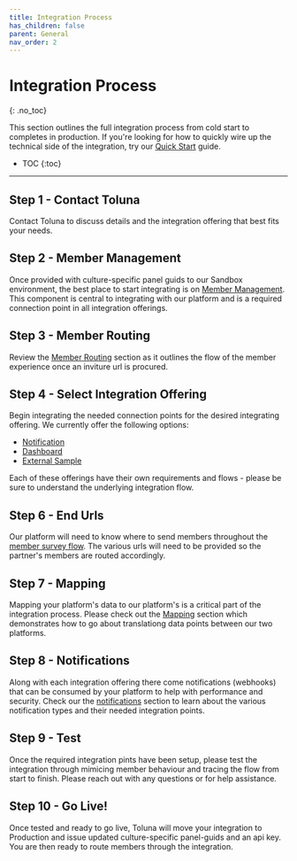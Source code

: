 ```yaml
---
title: Integration Process
has_children: false
parent: General
nav_order: 2
---
```


# Integration Process
{: .no_toc}

This section outlines the full integration process from cold start to completes in production. If you're looking for how to quickly wire up the technical side of the integration, try our [Quick Start](/general/quickstart) guide.


* TOC
{:toc}

---


## Step 1 - Contact Toluna

Contact Toluna to discuss details and the integration offering that best fits your needs. 

## Step 2 - Member Management

Once provided with culture-specific panel guids to our Sandbox environment, the best place to start integrating is on [Member Management](/membermanagement). This component is central to integrating with our platform and is a required connection point in all integration offerings. 

## Step 3 - Member Routing

Review the [Member Routing](/memberrouting) section as it outlines the flow of the member experience once an inviture url is procured. 

## Step 4 - Select Integration Offering

Begin integrating the needed connection points for the desired integrating offering. We currently offer the following options:

- [Notification](/notification)
- [Dashboard](/dashboard)
- [External Sample](/externalsample)

Each of these offerings have their own requirements and flows - please be sure to understand the underlying integration flow. 

## Step 6 - End Urls 
Our platform will need to know where to send members throughout the [member survey flow](/memberrouting/membersurveyflow). The various urls will need to be provided so the partner's members are routed accordingly. 

## Step 7 - Mapping
Mapping your platform's data to our platform's is a critical part of the integration process. Please check out the [Mapping](/mapping) section which demonstrates how to go about translationg data points between our two platforms. 

## Step 8 - Notifications
Along with each integration offering there come notifications (webhooks) that can be consumed by your platform to help with performance and security. Check our the [notifications](/notifications) section to learn about the various notification types and their needed integration points. 

## Step 9 - Test
Once the required integration pints have been setup, please test the integration through mimicing member behaviour and tracing the flow from start to finish. Please reach out with any questions or for help assistance. 

## Step 10 - Go Live!
Once tested and ready to go live, Toluna will move your integration to Production and issue updated culture-specific panel-guids and an api key. You are then ready to route members through the integration. 